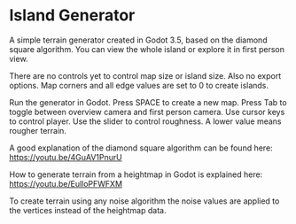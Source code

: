 # Island Generator
A simple terrain generator created in Godot 3.5, based on the diamond square algorithm. You can view the whole island or explore it in first person view.

There are no controls yet to control map size or island size. Also no export options. Map corners and all edge values are set to 0 to create islands.

Run the generator in Godot.
Press SPACE to create a new map.
Press Tab to toggle between overview camera and first person camera.
Use cursor keys to control player.
Use the slider to control roughness. A lower value means rougher terrain.

A good explanation of the diamond square algorithm can be found here: https://youtu.be/4GuAV1PnurU

How to generate terrain from a heightmap in Godot is explained here: https://youtu.be/EulloPFWFXM

To create terrain using any noise algorithm the noise values are applied to the vertices instead of the heightmap data.
